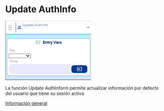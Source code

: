 # Update AuthInfo

![](../../../../.gitbook/assets/image%20%28636%29.png)

La función Update AuthInform permite actualizar información por defecto del usuario que tiene su sesión activa

[Información general](https://docs.apphive.io/reference/funciones/informacion-general-de-las-funciones) 

